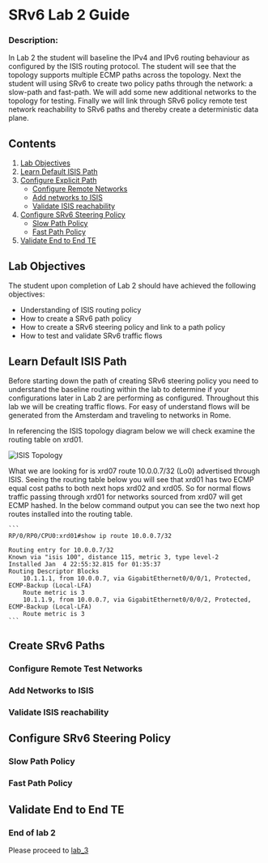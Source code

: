 # SRv6 Lab 2 Guide

### Description: 
In Lab 2 the student will baseline the  IPv4 and IPv6 routing behaviour as configured by the ISIS routing protocol. The student will see that the topology supports multiple ECMP paths across the topology. Next the student will using SRv6 to create two policy paths through the network: a slow-path and fast-path. We will add some new additional networks to the topology for testing. Finally we will link through SRv6 policy remote test network reachability to SRv6 paths and thereby create a deterministic data plane.

## Contents
1. [Lab Objectives](#lab-objectives)
2. [Learn Default ISIS Path](#learn-default-isis-path)
3. [Configure Explicit Path](#create-srv6-paths)
    - [Configure Remote Networks](#configure-remote-test-networks)
    - [Add networks to ISIS](#add-networks-to-isis)
    - [Validate ISIS reachability](#validate-isis-reachability)
4. [Configure SRv6 Steering Policy](#configure-srv6-steering-policy)
    - [Slow Path Policy](#slow-path-policy)
    - [Fast Path Policy](#fast-path-policy)
5. [Validate End to End TE](#validate-end-to-end-te)
  

## Lab Objectives
The student upon completion of Lab 2 should have achieved the following objectives:

* Understanding of ISIS routing policy
* How to create a SRv6 path policy
* How to create a SRv6 steering policy and link to a path policy
* How to test and validate SRv6 traffic flows

## Learn Default ISIS Path

Before starting down the path of creating SRv6 steering policy you need to understand the baseline routing within the lab to determine if your configurations later in Lab 2 are performing as configured. Throughout this lab we will be creating traffic flows. For easy of understand flows will be generated from the Amsterdam  and traveling to networks in Rome. 

In referencing the ISIS topology diagram below we will check examine the routing table on xrd01.

![ISIS Topology](/topo_drawings/isis-topolog-medium.png)

What we are looking for is xrd07 route 10.0.0.7/32 (Lo0) advertised through ISIS. Seeing the routing table below you will see that xrd01 has two ECMP equal cost paths to both next hops xrd02 and xrd05. So for normal flows traffic passing through xrd01 for networks sourced from xrd07 will get ECMP hashed. In the below command output you can see the two next hop routes installed into the routing table.

    ```
    RP/0/RP0/CPU0:xrd01#show ip route 10.0.0.7/32

    Routing entry for 10.0.0.7/32
    Known via "isis 100", distance 115, metric 3, type level-2
    Installed Jan  4 22:55:32.815 for 01:35:37
    Routing Descriptor Blocks
        10.1.1.1, from 10.0.0.7, via GigabitEthernet0/0/0/1, Protected, ECMP-Backup (Local-LFA)
        Route metric is 3
        10.1.1.9, from 10.0.0.7, via GigabitEthernet0/0/0/2, Protected, ECMP-Backup (Local-LFA)
        Route metric is 3
    ```

## Create SRv6 Paths


### Configure Remote Test Networks


### Add Networks to ISIS


### Validate ISIS reachability


## Configure SRv6 Steering Policy

### Slow Path Policy


### Fast Path Policy


## Validate End to End TE






### End of lab 2
Please proceed to [lab_3](https://github.com/jalapeno/SRv6_dCloud_Lab/tree/main/lab_3)